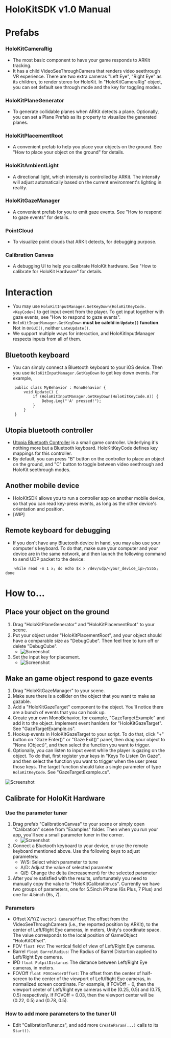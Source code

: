 # HoloKitSDK v1.0 Manual
# Prefabs
### HoloKitCameraRig
* The most basic component to have your game responds to ARKit tracking. 
* It has a child VideoSeeThroughCamera that renders video seethrough VR experience. There are two extra cameras "Left Eye", "Right Eye" as its children, to render stereo for HoloKit. In "HoloKitCameraRig" object, you can set default see through mode and the key for toggling modes. 

### HoloKitPlaneGenerator
* To generate collidable planes when ARKit detects a plane. Optionally, you can set a Plane Prefab as its property to visualize the generated planes.

### HoloKitPlacementRoot
* A convenient prefab to help you place your objects on the ground. See "How to place your object on the ground" for details.

### HoloKitAmbientLight
* A directional light, which intensity is controlled by ARKit. The intensity will adjust automatically based on the current environment's lighting in reality.

### HoloKitGazeManager
* A convenient prefab for you to emit gaze events. See "How to respond to gaze events" for details.

### PointCloud
* To visualize point clouds that ARKit detects, for debugging purpose. 

### Calibration Canvas
* A debugging UI to help you calibrate HoloKit hardware. See "How to calibrate for HoloKit Hardware" for details.

# Interaction
* You may use `HoloKitInputManager.GetKeyDown(HoloKitKeyCode.<KeyCode>)` to get input event from the player. To get input together with gaze events, see "How to respond to gaze events". 
* `HoloKitInputManager.GetKeyDown` **must be caleld in `Update()` function**. Not in `OnGUI()`, neither `LateUpdate()`. 
* We support multiple ways for interaction, and HoloKitInputManager respects inputs from all of them. 

## Bluetooth keyboard
* You can simply connect a Bluetooth keyboard to your iOS device. Then you use `HoloKitInputManager.GetKeyDown` to get key down events. For example, 

```
    public class MyBehavior : MonoBehavior {
        void Update() {
            if (HoloKitInputManager.GetKeyDown(HoloKitKeyCode.A)) {
                Debug.Log("'A' pressed!");
            }
        }
    }
```

## Utopia bluetooth controller
* [Utopia Bluetooth Controller](http://www.myretrak.com/vr/product.aspx?item_id=1) is a small game controller. Underlying it's nothing more but a Bluetooth keyboard. HoloKitKeyCode defines key mappings for this controller. 
* By default, you can press "B" button on the controller to place an object on the ground, and "C" button to toggle between video seethrough and HoloKit seethrough modes. 

## Another mobile device
* HoloKitSDK allows you to run a controller app on another mobile device, so that you can read key-press events, as long as the other device's orientation and position. 
* [WIP]

## Remote keyboard for debugging
* If you don't have any Bluetooth device in hand, you may also use your computer's keyboard. To do that, make sure your computer and your device are in the same network, and then launch the following command to send UDP packet to the device:

```
    while read -n 1 x; do echo $x > /dev/udp/<your_device_ip>/5555; done
```

# How to...
## Place your object on the ground
1. Drag "HoloKitPlaneGenerator" and "HoloKitPlacementRoot" to your scene.
2. Put your object under "HoloKitPlacementRoot", and your object should have a comparable size as "DebugCube". Then feel free to turn off or delete "DebugCube".
    * ![Screenshot](../images/whale.png)
3. Set the input key for placement.
    * ![Screenshot](../images/place_key.png)
    
## Make an game object respond to gaze events
1. Drag "HoloKitGazeManager" to your scene.
2. Make sure there is a collider on the object that you want to make as gazable.
3. Add a "HoloKitGazeTarget" component to the object. You'll notice there are a bunch of events that you can hook up.
4. Create your own MonoBehavior, for example, "GazeTargetExample" and add it to the object. Implement event hanlders for "HoloKitGazeTarget". See "GazeTargetExample.cs".
5. Hookup events in HoloKitGazeTarget to your script. To do that, click "+" button on "Gaze Enter()" or "Gaze Exit()" panel, then drag your object to "None (Object)", and then select the function you want to trigger.
6. Optionally, you can listen to input event while the player is gazing on the object. To do that, first register your keys in "Keys To Listen On Gaze", and then select the function you want to trigger when the user press those keys. The target function should take a single parameter of type `HoloKitKeyCode`. See "GazeTargetExample.cs". 

![Screenshot](../images/gaze.png)

## Calibrate for HoloKit Hardware
### Use the parameter tuner
1. Drag prefab "CalibrationCanvas" to your scene or simply open "Calibration" scene from "Examples" folder. Then when you run your app, you'll see a small parameter tuner in the corner.
    * ![Screenshot](../images/param_tuner.png)
2. Connect a Bluetooth keyboard to your device, or use the remote keyboard mentioned above. Use the following keys to adjust parameters:
    * W/S: Select which parameter to tune
    * A/D: Adjust the value of selected parameter
    * Q/E: Change the delta (increasement) for the selected parameter
3. After you're satisfied with the results, unfortunately you need to manually copy the value to "HoloKitCalibration.cs". Currently we have two groups of parameters, one for 5.5inch iPhone (6s Plus, 7 Plus) and one for 4.5inch (6s, 7). 

### Parameters
* Offset X/Y/Z `Vector3 CameraOffset` The offset from the VideoSeeThroughCamera (i.e., the reported position by ARKit), to the center of Left/Right Eye cameras, in meters, Unity's coordinate space. The value corresponds to the local position of GameObject "HoloKitOffset". 
* FOV `float FOV`: The vertical field of view of Left/Right Eye cameras. 
* Barrel `float BarrelRadius`: The Radius of Barrel Distortion applied to Left/Right Eye cameras. 
* IPD `float PulpilDistance`: The distance between Left/Right Eye cameras, in meters.
* FOVOff `float FOVCenterOffset`: The offset from the center of half-screen to the center of the viewport of Left/Right Eye cameras, in normalized screen coordinate. For example, if FOVOff = 0, then the viewport center of Left/Right eye cameras will be (0.25, 0.5) and (0.75, 0.5) respectively. If FOVOff = 0.03, then the viewport center will be (0.22, 0.5) and (0.78, 0.5). 

### How to add more parameters to the tuner UI
* Edit "CalibrationTuner.cs", and add more `CreateParam(...)` calls to its `Start()`. 
